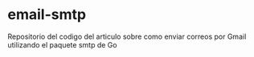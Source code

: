 # email-smtp
Repositorio del codigo del articulo sobre como enviar correos por Gmail utilizando el paquete smtp de Go
